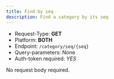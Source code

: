 ```yaml
---
title: Find by seq
description: Find a category by its seq
---
```


- Request-Type: **GET**
- Platform: **BOTH**
- Endpoint: `/category/seq/{seq}`
- Query-parameters: None
- Auth-token required: *YES*

No request body required.
